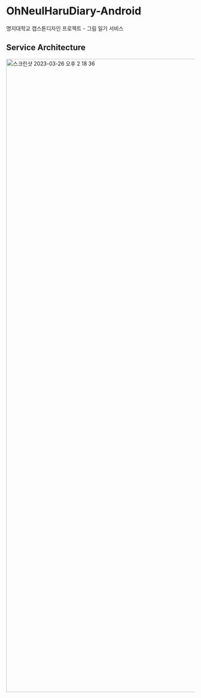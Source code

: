 # OhNeulHaruDiary-Android
명지대학교 캡스톤디자인 프로젝트 - 그림 일기 서비스

## Service Architecture
<img width="1691" alt="스크린샷 2023-03-26 오후 2 18 36" src="https://user-images.githubusercontent.com/69189272/227756900-c0cc0704-7c24-44f4-8b17-598d7f8f89df.png">
